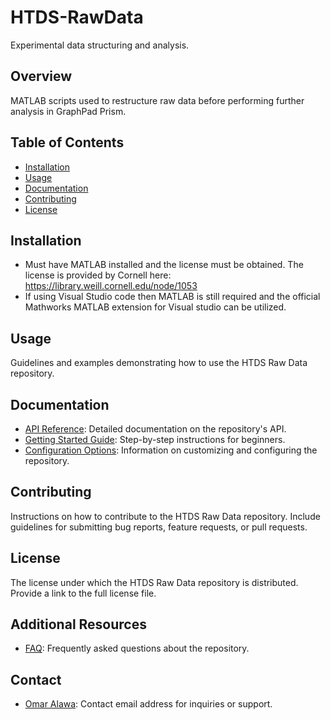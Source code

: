 # HTDS-RawData
Experimental data structuring and analysis.

## Overview
MATLAB scripts used to restructure raw data before performing further analysis in GraphPad Prism.

## Table of Contents
- [Installation](#installation)
- [Usage](#usage)
- [Documentation](#documentation)
- [Contributing](#contributing)
- [License](#license)

## Installation
- Must have MATLAB installed and the license must be obtained. The license is provided by Cornell here: https://library.weill.cornell.edu/node/1053
- If using Visual Studio code then MATLAB is still required and the official Mathworks MATLAB extension for Visual studio can be utilized.

## Usage
Guidelines and examples demonstrating how to use the HTDS Raw Data repository.

## Documentation
- [API Reference](/docs/api_reference.md): Detailed documentation on the repository's API.
- [Getting Started Guide](/docs/getting_started.md): Step-by-step instructions for beginners.
- [Configuration Options](/docs/configuration.md): Information on customizing and configuring the repository.

## Contributing
Instructions on how to contribute to the HTDS Raw Data repository. Include guidelines for submitting bug reports, feature requests, or pull requests.

## License
The license under which the HTDS Raw Data repository is distributed. Provide a link to the full license file.

## Additional Resources
- [FAQ](/docs/faq.md): Frequently asked questions about the repository.

## Contact
- [Omar Alawa](mailto:oma4008@med.cornell.edu): Contact email address for inquiries or support.
